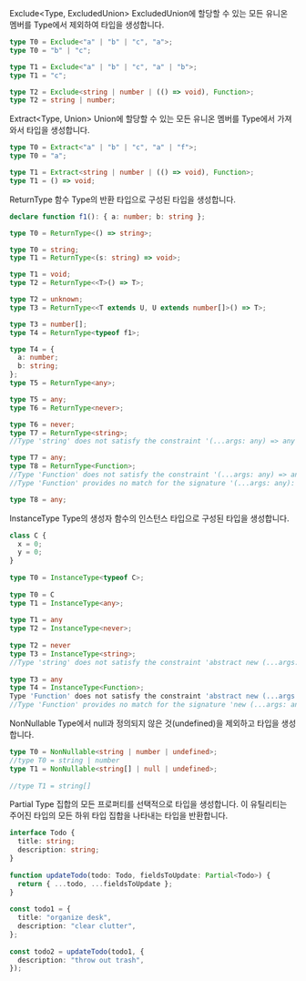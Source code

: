 Exclude<Type, ExcludedUnion>
ExcludedUnion에 할당할 수 있는 모든 유니온 멤버를 Type에서 제외하여 타입을 생성합니다.

```typescript
type T0 = Exclude<"a" | "b" | "c", "a">;
type T0 = "b" | "c";

type T1 = Exclude<"a" | "b" | "c", "a" | "b">;
type T1 = "c";

type T2 = Exclude<string | number | (() => void), Function>;
type T2 = string | number;
```

Extract<Type, Union>
Union에 할당할 수 있는 모든 유니온 멤버를 Type에서 가져와서 타입을 생성합니다.

```typescript
type T0 = Extract<"a" | "b" | "c", "a" | "f">;
type T0 = "a";

type T1 = Extract<string | number | (() => void), Function>;
type T1 = () => void;
```

ReturnType<Type>
함수 Type의 반환 타입으로 구성된 타입을 생성합니다.

```typescript
declare function f1(): { a: number; b: string };

type T0 = ReturnType<() => string>;

type T0 = string;
type T1 = ReturnType<(s: string) => void>;

type T1 = void;
type T2 = ReturnType<<T>() => T>;

type T2 = unknown;
type T3 = ReturnType<<T extends U, U extends number[]>() => T>;

type T3 = number[];
type T4 = ReturnType<typeof f1>;

type T4 = {
  a: number;
  b: string;
};
type T5 = ReturnType<any>;

type T5 = any;
type T6 = ReturnType<never>;

type T6 = never;
type T7 = ReturnType<string>;
//Type 'string' does not satisfy the constraint '(...args: any) => any'.

type T7 = any;
type T8 = ReturnType<Function>;
//Type 'Function' does not satisfy the constraint '(...args: any) => any'.
//Type 'Function' provides no match for the signature '(...args: any): any'.

type T8 = any;
```

InstanceType<Type>
Type의 생성자 함수의 인스턴스 타입으로 구성된 타입을 생성합니다.

```typescript
class C {
  x = 0;
  y = 0;
}
 
type T0 = InstanceType<typeof C>;
     
type T0 = C
type T1 = InstanceType<any>;
     
type T1 = any
type T2 = InstanceType<never>;
     
type T2 = never
type T3 = InstanceType<string>;
//Type 'string' does not satisfy the constraint 'abstract new (...args: any) => any'.
     
type T3 = any
type T4 = InstanceType<Function>;
Type 'Function' does not satisfy the constraint 'abstract new (...args: any) => any'.
//Type 'Function' provides no match for the signature 'new (...args: any): any'.
```

NonNullable<Type>
Type에서 null과 정의되지 않은 것(undefined)을 제외하고 타입을 생성합니다.
```typescript
type T0 = NonNullable<string | number | undefined>;
//type T0 = string | number
type T1 = NonNullable<string[] | null | undefined>;
     
//type T1 = string[]
```

Partial<Type>
Type 집합의 모든 프로퍼티를 선택적으로 타입을 생성합니다. 이 유틸리티는 주어진 타입의 모든 하위 타입 집합을 나타내는 타입을 반환합니다.
```typescript
interface Todo {
  title: string;
  description: string;
}
 
function updateTodo(todo: Todo, fieldsToUpdate: Partial<Todo>) {
  return { ...todo, ...fieldsToUpdate };
}
 
const todo1 = {
  title: "organize desk",
  description: "clear clutter",
};
 
const todo2 = updateTodo(todo1, {
  description: "throw out trash",
});
```
